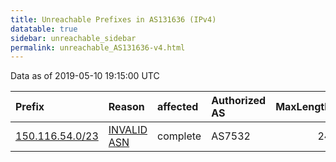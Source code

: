```yaml
---
title: Unreachable Prefixes in AS131636 (IPv4)
datatable: true
sidebar: unreachable_sidebar
permalink: unreachable_AS131636-v4.html
---
```


Data as of 2019-05-10 19:15:00 UTC


<div class="datatable-begin"></div>

| Prefix                                                   | Reason                                                                                                  | affected   | Authorized AS   |   MaxLength | Anchor                                       |   unreachable /24s |
|:---------------------------------------------------------|:--------------------------------------------------------------------------------------------------------|:-----------|:----------------|------------:|:---------------------------------------------|-------------------:|
| [150.116.54.0/23](https://stat.ripe.net/150.116.54.0/23) | [INVALID ASN](https://rpki-validator.ripe.net/announcement-preview?asn=AS131636&prefix=150.116.54.0/23) | complete   | AS7532          |          24 | [APNIC](unreachable_APNIC_RPKI_Root-v4.html) |                  2 |

<div class="datatable-end"></div>